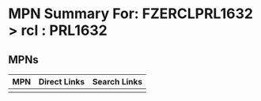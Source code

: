 



# MPN Summary For: FZERCLPRL1632 > rcl : PRL1632

## MPNs
  

|MPN|Direct Links|Search Links|
| :--- | :--- | :--- |
||||
